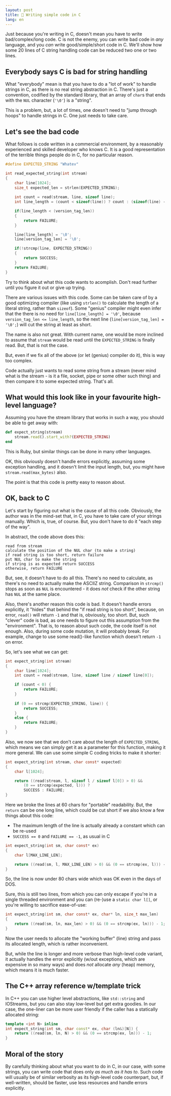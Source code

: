 ```yaml
---
layout: post
title: 🥧 Writing simple code in C
lang: en
---
```


Just because you're writing in C, doesn't mean you have to write
bad/complex/long code. C is not the enemy, you can write bad code in
_any_ language, and you _can_ write good/simple/short code in C.
We'll show how some 20 lines of C string handling code can be reduced
two one or two lines.

## Everybody says C is bad for string handling

What "everybody" mean is that you have to do a "lot of work" to handle
strings in C, as there is no real string abstraction in C.  There's
just a convention, codified by the standard library, that an array of
`char`s that ends with the `NUL` character (`'\0'`) is a "string".

This is a problem, but, a lot of times, one doesn't need to "jump
through hoops" to handle strings in C. One just needs to take care.

## Let's see the bad code

What follows is code written in a commercial environment, by a
reasonably experienced and skilled developer who knows C. It is a good
representation of the terrible things people do in C, for no
particular reason.

```c
#define EXPECTED_STRING "Whatev"

int read_expected_string(int stream)
{
    char line[1024];
    size_t expected_len = strlen(EXPECTED_STRING);
    
    int count = read(stream, line, sizeof line);
    int line_length = (count < sizeof(line)) ? count : (sizeof(line) - 1); 

    if(line_length < (version_tag_len)) 
    { 
        return FAILURE; 
    } 

    line[line_length] = '\0'; 
    line[version_tag_len] = '\0'; 

    if(!strcmp(line, EXPECTED_STRING)) 
    { 
        return SUCCESS; 
    } 
    return FAILURE; 
}
```

Try to think about what this code wants to acomplish. Don't read
further until you figure it out or give up trying.

There are various issues with this code. Some can be taken care of by
a good optimizing compiler (like using `strlen()` to calculate the
length of a literal string, rather than `sizeof`). Some "genius"
compiler might even infer that the there is no need for
`line[line_length] = '\0'`, because `version_tag_len <= line_length`,
so the next line (`line[version_tag_len] = '\0';`) will cut the string
at least as short.

The name is also not great. With current name, one would be more
inclined to assume that `stream` would be read until the
`EXPECTED_STRING` is finally read. But, that is not the case.

But, even if we fix all of the above (or let (genius) compiler do it),
this is way too complex.

Code actually just wants to read some string from a stream (never mind
what is the stream - is it a file, socket, pipe or some other such
thing) and then compare it to some expected string. That's all.

## What would this look like in your favourite high-level language?

Assuming you have the stream library that works in such a way, you
should be able to get away with:

```ruby
def expect_string(stream)
    stream.read().start_with?(EXPECTED_STRING)
end
```

This is Ruby, but similar things can be done in many other languages.

OK, this obviously doesn't handle errors explicitly, assuming some
exception handling, and it doesn't limit the input length, but, you
might have `stream.read(max_bytes)` also.

The point is that this code is pretty easy to reason about.

## OK, back to C

Let's start by figuring out what is the cause of all this code.
Obviously, the author was in the mind-set that, in C, you have
to take care of your strings manually. Which is, true, of course.
But, you don't have to do it "each step of the way".

In abstract, the code above does this:

    read from stream
    calculate the position of the NUL char (to make a string)
    if read string is too short, return failure
    put NUL char to make the string
    if string is as expected return SUCCESS
    otherwise, return FAILURE

But, see, it doesn't have to do all this.  There's no need to
calculate, as there's no need to actually make the ASCIIZ
string. Comparison in `strcmp()` stops as soon as `NUL` is
encountered - it does _not_ check if the other string has `NUL` at the
same place.

Also, there's another reason this code is bad. It doesn't handle
errors explicitly, it "hides" that behind the "if read string is too
short", because, on error, `read()` will return `-1` and that is,
obviously, too short.  But, such "clever" code is bad, as one needs
to figure out this assumption from the "environment". That is, to
reason about such code, the code itself is not enough. Also, during
some code mutation, it will probably break. For example, change to use
some read()-like function which doesn't return `-1` on error.

So, let's see what we can get:

```c
int expect_string(int stream)
{
    char line[1024];
    int count = read(stream, line, sizeof line / sizeof line[0]);

    if (count < 0) {
        return FAILURE;
    }
    
    if (0 == strcmp(EXPECTED_STRING, line)) {
        return SUCCESS;
    }
    else {
        return FAILURE;
    }
}
```

Also, we now see that we don't care about the length of
`EXPECTED_STRING`, which means we can simply get it as a parameter for
this function, making it more general.  We can use some simple C
coding tricks to make it shorter:

```c
int expect_string(int stream, char const* expected)
{
    char l[1024];

    return ((read(stream, l, sizeof l / sizeof l[0]) > 0) && 
	    (0 == strcmp(expected, l))) ? 
		SUCCESS : FAILURE;
}
```

Here we broke the lines at 60 chars for "portable" readability. But,
the `return` can be one long line, which could be cut short if we also
know a few things about this code:

* The maximum length of the line is actually already a constant which can be re-used
* `SUCCESS == 0` and `FAILURE == -1`, as usual in C

```c
int expect_string(int sm, char const* ex)
{
    char l[MAX_LINE_LEN];

    return ((read(sm, l, MAX_LINE_LEN) > 0) && (0 == strcmp(ex, l))) - 1;
}
```

So, the line is now under 80 chars wide which was OK even in the days
of DOS.

Sure, this is still two lines, from which you can only escape if
you're in a single threaded environment and you can (re-)use a `static
char l[]`, or you're willing to sacrifice ease-of-use:

```c
int expect_string(int sm, char const* ex, char* ln, size_t max_len)
{
    return ((read(sm, ln, max_len) > 0) && (0 == strcmp(ex, ln))) - 1;
}
```

Now the user needs to allocate the "working buffer" (line) string and
pass its allocated length, which is rather inconvenient.

But, while the line is longer and more verbose than high-level code
variant, it actually handles the error explicitly (w/out exceptions,
which are expensive in so many ways) and does _not_ allocate _any_
(heap) memory, which means it is much faster.

## The C++ array reference w/template trick

In C++ you can use higher level abstractions, like `std::string` and
IOStreams, but you can also stay low-level but get extra goodies.  In
our case, the one-liner can be more user friendly if the caller has a
statically allocated string:

```c++
template <int N> inline
int expect_string(int sm, char const* ex, char (ln&)[N]) {
    return ((read(sm, ln, N) > 0) && (0 == strcmp(ex, ln))) - 1;
}
```

## Moral of the story

By carefully thinking about what you want to do in C, in our case,
with some strings, you can write code that does only _as much as it
has to_. Such code will usually be of similar verbosity as its
high-level code counterpart, but, if well-written, should be faster,
use less resources and handle errors explicitly.
